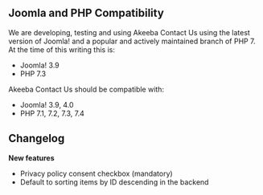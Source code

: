 ## Joomla and PHP Compatibility

We are developing, testing and using Akeeba Contact Us using the latest version of Joomla! and a popular and actively maintained branch of PHP 7. At the time of this writing this is:

* Joomla! 3.9
* PHP 7.3

Akeeba Contact Us should be compatible with:
* Joomla! 3.9, 4.0
* PHP 7.1, 7.2, 7.3, 7.4

## Changelog

**New features**

* Privacy policy consent checkbox (mandatory)
* Default to sorting items by ID descending in the backend
